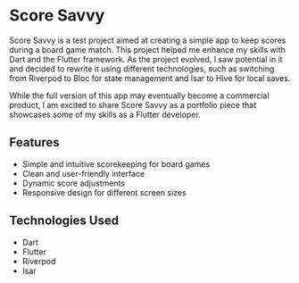 # Score Savvy

Score Savvy is a test project aimed at creating a simple app to keep scores during a board game match. This project helped me enhance my skills with Dart and the Flutter framework. As the project evolved, I saw potential in it and decided to rewrite it using different technologies, such as switching from Riverpod to Bloc for state management and Isar to Hive for local saves.

While the full version of this app may eventually become a commercial product, I am excited to share Score Savvy as a portfolio piece that showcases some of my skills as a Flutter developer.

## Features

- Simple and intuitive scorekeeping for board games
- Clean and user-friendly interface
- Dynamic score adjustments
- Responsive design for different screen sizes

## Technologies Used

- Dart
- Flutter
- Riverpod
- Isar
